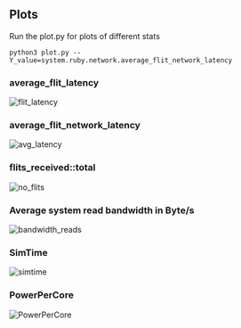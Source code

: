 ## Plots
  Run the plot.py for plots of different stats
  ```
  python3 plot.py --Y_value=system.ruby.network.average_flit_network_latency
  ```

### average_flit_latency
![flit_latency](https://github.com/user-attachments/assets/05c3ae60-06b0-43ca-862c-4c5cd0311a87)

### average_flit_network_latency  
![avg_latency](https://github.com/user-attachments/assets/38ac8d05-314c-457e-83d3-54d385e56992)

### flits_received::total 
![no_flits](https://github.com/user-attachments/assets/7296f3b2-1180-405d-a50a-2a623793d909)

### Average system read bandwidth in Byte/s 
![bandwidth_reads](https://github.com/user-attachments/assets/f709d157-ac0a-443a-b3c8-88c1210fc70f)

### SimTime 
![simtime](https://github.com/user-attachments/assets/79424bcd-ebd2-48d9-9136-1b06491467da)

### PowerPerCore
![PowerPerCore](https://github.com/user-attachments/assets/06fe7a3a-135b-419c-9696-e7760c6a0089)


